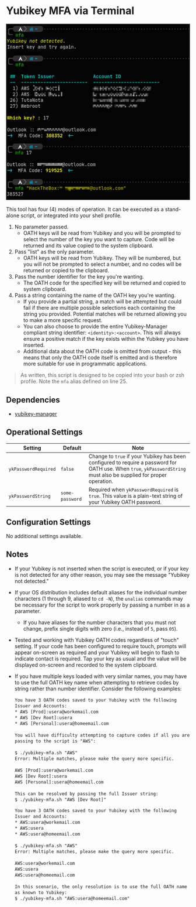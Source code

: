 # Yubikey MFA via Terminal

![](../../images/term-yk1.png)

This tool has four (4) modes of operation. It can be executed as a stand-alone script, or integrated into your shell profile. 
1. No parameter passed.
    * OATH keys will be read from Yubikey and you will be prompted to select the number of the key you want to capture. Code will be returned and its value copied to the system clipboard. 
2. Pass "list" as the only parameter.
    * OATH keys will be read from Yubikey. They will be numbered, but you will not be prompted to select a number, and no codes will be returned or copied to the clipboard.
3. Pass the number identifier for the key you're wanting.
    * The OATH code for the specified key will be returned and copied to system clipboard. 
4. Pass a string containing the name of the OATH key you're wanting.
    * If you provide a partial string, a match will be attempted but could fail if there are multiple possible selections each containing the string you provided. Potential matches will be returned allowing you to make a more specific request.
    * You can also choose to provide the entire Yubikey-Manager compliant string identifier: `<identity>:<account>`. This will always ensure a positive match if the key exists within the Yubikey you have inserted. 
    * Additional data about the OATH code is omitted from output - this means that only the OATH code itself is emitted and is therefore more suitable for use in programmatic applications.

> As written, this script is designed to be copied into your bash or zsh profile. Note the `mfa` alias defined on line 25.

## Dependencies
* [yubikey-manager](https://github.com/Yubico/yubikey-manager)

## Operational Settings
| Setting | Default | Note |
| ------- | ------- | ---- |
| `ykPasswordRequired` | `false` | Change to `true` if your Yubikey has been configured to require a password for OATH use. When `true`, `ykPasswordString` must also be supplied for proper operation. |
| `ykPasswordString` | `some-password` | Required when `ykPasswordRequired` is `true`. This value is a plain-text string of your Yubikey OATH password. |

## Configuration Settings
No additional settings available.

## Notes
* If your Yubikey is not inserted when the script is executed, or if your key is not detected for any other reason, you may see the message "Yubikey not detected." 
* If your OS distribution includes default aliases for the individual number characters (1 through 9, aliased to `cd -N`), the `unalias` commands may be necessary for the script to work properly by passing a number in as a parameter.
    * If you have aliases for the number characters that you must not change, prefix single digits with zero (i.e., instead of `5`, pass `05`).
* Tested and working with Yubikey OATH codes regardless of "touch" setting. If your code has been configured to require touch, prompts will appear on-screen as required and your Yubikey will begin to flash to indicate contact is required. Tap your key as usual and the value will be displayed on-screen and recorded to the system clipboard.
* If you have multiple keys loaded with very similar names, you may have to use the full OATH key name when attempting to retrieve codes by string rather than number identifier. Consider the following examples:

    ```
    You have 3 OATH codes saved to your Yubikey with the following Issuer and Accounts:
    * AWS [Prod]:usera@workemail.com
    * AWS [Dev Root]:usera
    * AWS [Personal]:usera@homeemail.com

    You will have difficulty attempting to capture codes if all you are passing to the script is "AWS":

    $ ./yubikey-mfa.sh "AWS"
    Error: Multiple matches, please make the query more specific.

    AWS [Prod]:usera@workemail.com
    AWS [Dev Root]:usera
    AWS [Personal]:usera@homeemail.com

    This can be resolved by passing the full Issuer string:
    $ ./yubikey-mfa.sh "AWS [Dev Root]"
    ```

    ```
    You have 3 OATH codes saved to your Yubikey with the following Issuer and Accounts:
    * AWS:usera@workemail.com
    * AWS:usera
    * AWS:usera@homeemail.com

    $ ./yubikey-mfa.sh "AWS"
    Error: Multiple matches, please make the query more specific.

    AWS:usera@workemail.com
    AWS:usera
    AWS:usera@homeemail.com

    In this scenario, the only resolution is to use the full OATH name as known to Yubikey:
    $ ./yubikey-mfa.sh "AWS:usera@homeemail.com"
    ```